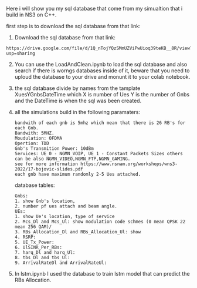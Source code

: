 Here i will show you my sql database that come from my simualtion that i build in NS3 on C++.

first step is to download the sql database from that link:
1.  Download the sql database from that link:
   ```
   https://drive.google.com/file/d/1Q_nTojYQzSMmUZViPwUioq39teKB__8R/view?usp=sharing
   ```
2.  You can use the LoadAndClean.ipynb to load the sql database and also search if there is worngs databases inside of it,
   beware that you need to uploud the database to your drive and monunt it to your colab notebook.

3. the sql database divide by names from the tamplate XuesYGnbsDateTime which X is number of Ues Y is the number of Gnbs and the DateTime is when the sql was been created.

4. all the simulations build in the following paramaters:
   ```
   bandwith of each gnb is 5mhz which mean that there is 26 RB's for each Gnb.
   Bandwith: 5MHZ.
   Moudulation: OFDMA
   Opertion: TDD
   Gnb's Transmition Power: 10dBm
   Services: UE_0 - NGMN_VOIP, UE_1 - Constant Packets Sizes others can be also NGMN_VIDEO,NGMN_FTP,NGMN_GAMING.
   see for more information https://www.nsnam.org/workshops/wns3-2022/17-bojovic-slides.pdf
   each gnb have maximum randomly 2-5 Ues attached.
   ```
   database tables:
   ```
   Gnbs:
   1. show Gnb's location,
   2. number pf ues attach and beam angle.
   UEs:
   1. show Ue's location, type of service
   2. Mcs_Dl and Mcs_Ul: show modulation code schmes (0 mean QPSK 22 mean 256 QAM)/
   3. RBs_Allocation_Dl and RBs_Allocation_Ul: show
   4. RSRP: 
   5. UE_Tx_Power:
   6. UlSINR_Per_RBs:
   7. harq_Dl and harq_Ul:
   8. tbs_Dl and tbs_Ul:
   9. ArrivalRateDl and ArrivalRateUl:
   ```

5. In lstm.ipynb I used the database to train lstm model that can predict the RBs Allocation. 
